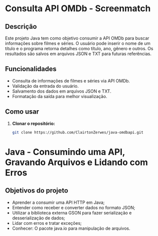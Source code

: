 # Consulta API OMDb - Screenmatch

## Descrição
Este projeto Java tem como objetivo consumir a API OMDb para buscar informações sobre filmes e séries. O usuário pode inserir o nome de um título e o programa retorna detalhes como título, ano, gênero e outros. Os resultados são salvos em arquivos JSON e TXT para futuras referências.

## Funcionalidades
* Consulta de informações de filmes e séries via API OMDb.
* Validação da entrada do usuário.
* Salvamento dos dados em arquivos JSON e TXT.
* Formatação da saída para melhor visualização.

## Como usar
1. **Clonar o repositório:**
   ```bash
   git clone https://github.com/ClairtonZerwes/java-omdbapi.git

# Java - Consumindo uma API, Gravando Arquivos e Lidando com Erros
## Objetivos do projeto
* Aprender a consumir uma API HTTP em Java;
* Entender como receber e converter dados no formato JSON;
* Utilizar a biblioteca externa GSON para fazer serialização e desserialização de dados;
* Lidar com erros e tratar exceções;
* Conhecer: 
    O pacote java.io para manipulação de arquivos.